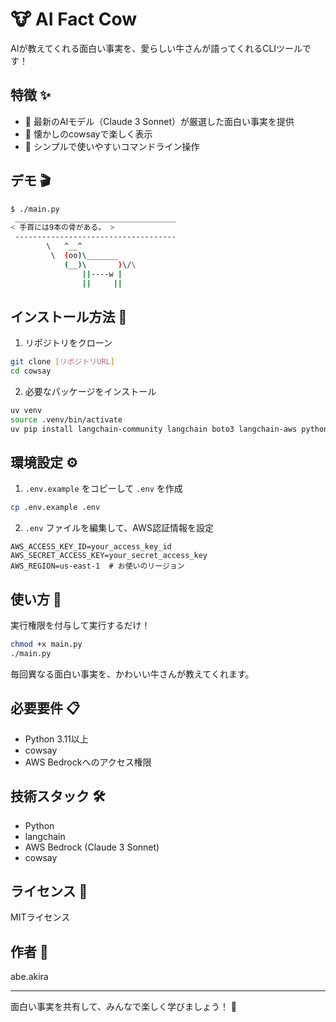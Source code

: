 # 🐮 AI Fact Cow

AIが教えてくれる面白い事実を、愛らしい牛さんが語ってくれるCLIツールです！

## 特徴 ✨

- 🤖 最新のAIモデル（Claude 3 Sonnet）が厳選した面白い事実を提供
- 🐄 懐かしのcowsayで楽しく表示
- 🎯 シンプルで使いやすいコマンドライン操作

## デモ 🎬

```bash
$ ./main.py
 ____________________________________
< 手首には9本の骨がある。 >
 ------------------------------------
        \   ^__^
         \  (oo)\_______
            (__)\       )\/\
                ||----w |
                ||     ||
```

## インストール方法 🚀

1. リポジトリをクローン
```bash
git clone [リポジトリURL]
cd cowsay
```

2. 必要なパッケージをインストール
```bash
uv venv
source .venv/bin/activate
uv pip install langchain-community langchain boto3 langchain-aws python-dotenv
```

## 環境設定 ⚙️

1. `.env.example` をコピーして `.env` を作成
```bash
cp .env.example .env
```

2. `.env` ファイルを編集して、AWS認証情報を設定
```env
AWS_ACCESS_KEY_ID=your_access_key_id
AWS_SECRET_ACCESS_KEY=your_secret_access_key
AWS_REGION=us-east-1  # お使いのリージョン
```

## 使い方 💫

実行権限を付与して実行するだけ！
```bash
chmod +x main.py
./main.py
```

毎回異なる面白い事実を、かわいい牛さんが教えてくれます。

## 必要要件 📋

- Python 3.11以上
- cowsay
- AWS Bedrockへのアクセス権限

## 技術スタック 🛠

- Python
- langchain
- AWS Bedrock (Claude 3 Sonnet)
- cowsay

## ライセンス 📄

MITライセンス

## 作者 👤

abe.akira

---

面白い事実を共有して、みんなで楽しく学びましょう！ 🎉
